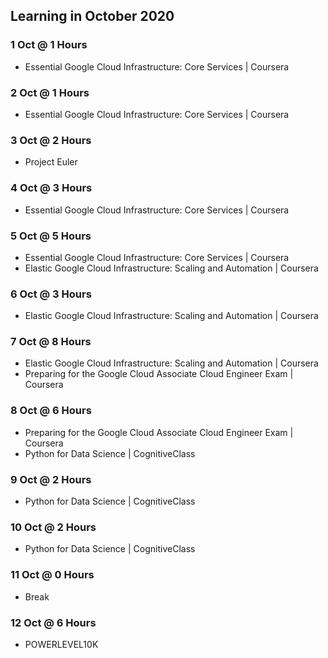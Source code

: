 ## Learning in October 2020

### 1 Oct @ 1 Hours
* Essential Google Cloud Infrastructure: Core Services | Coursera

### 2 Oct @ 1 Hours
* Essential Google Cloud Infrastructure: Core Services | Coursera

### 3 Oct @ 2 Hours
* Project Euler

### 4 Oct @ 3 Hours
* Essential Google Cloud Infrastructure: Core Services | Coursera

### 5 Oct @ 5 Hours
* Essential Google Cloud Infrastructure: Core Services | Coursera
* Elastic Google Cloud Infrastructure: Scaling and Automation | Coursera

### 6 Oct @ 3 Hours
* Elastic Google Cloud Infrastructure: Scaling and Automation | Coursera

### 7 Oct @ 8 Hours
* Elastic Google Cloud Infrastructure: Scaling and Automation | Coursera
* Preparing for the Google Cloud Associate Cloud Engineer Exam | Coursera

### 8 Oct @ 6 Hours
* Preparing for the Google Cloud Associate Cloud Engineer Exam | Coursera
* Python for Data Science | CognitiveClass

### 9 Oct @ 2 Hours
* Python for Data Science | CognitiveClass

### 10 Oct @ 2 Hours
* Python for Data Science | CognitiveClass

### 11 Oct @ 0 Hours
* Break

### 12 Oct @ 6 Hours
* POWERLEVEL10K
